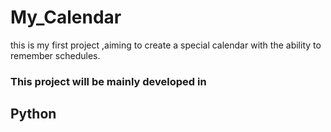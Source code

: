 # My_Calendar
this is my first project ,aiming to create a special calendar with the ability to remember schedules.
<br><h3>This project will be mainly developed in</h3> <h2>Python</h2>
